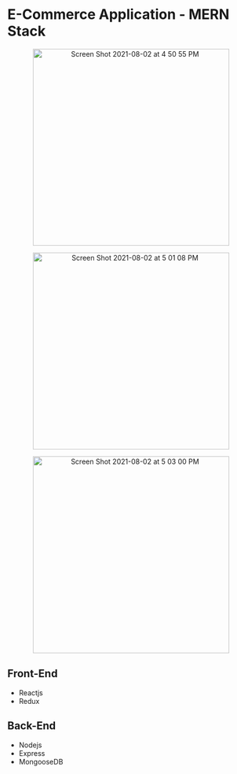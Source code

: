 # E-Commerce Application - MERN Stack

<p align="center">
  <img width="400" alt="Screen Shot 2021-08-02 at 4 50 55 PM" src="https://user-images.githubusercontent.com/67869620/127842585-57791d4d-bca8-43c0-b5dd-9be071497078.png">
</p>
<p align="center">
  <img width="400" alt="Screen Shot 2021-08-02 at 5 01 08 PM" src="https://user-images.githubusercontent.com/67869620/127843955-b3fd9652-f57e-4c2a-bbfe-d373e5555ea0.png">
</p>
<p align="center">
  <img width="400" alt="Screen Shot 2021-08-02 at 5 03 00 PM" src="https://user-images.githubusercontent.com/67869620/127844138-3e8c909b-6a62-4ad7-88f8-4de256bc2695.png">
</p> 

<h2>Front-End</h2>
<ul>
  <li>Reactjs</li>
  <li>Redux</li>
</ul>
<h2>Back-End</h2>
<ul>
  <li>Nodejs</li>
  <li>Express</li>
  <li>MongooseDB</li>
</ul>
